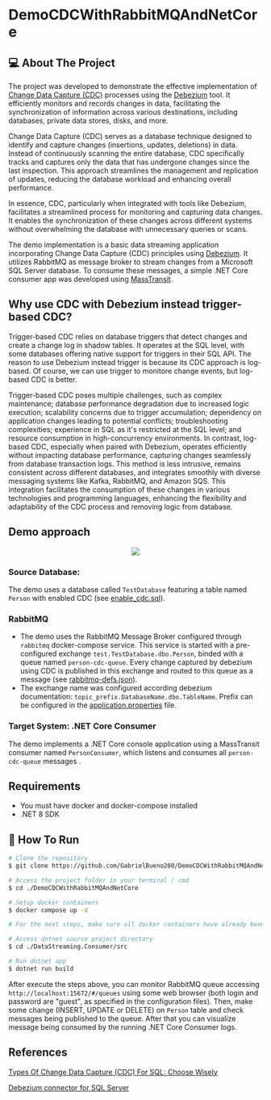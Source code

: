 # DemoCDCWithRabbitMQAndNetCore

## 💻 About The Project
The project was developed to demonstrate the effective implementation of [Change Data Capture (CDC)](https://learn.microsoft.com/en-us/sql/relational-databases/track-changes/about-change-data-capture-sql-server?view=sql-server-ver16) processes using the [Debezium](https://debezium.io/) tool. It efficiently monitors and records changes in data, facilitating the synchronization of information across various destinations, including databases, private data stores, disks, and more.

Change Data Capture (CDC) serves as a database technique designed to identify and capture changes (insertions, updates, deletions) in data. Instead of continuously scanning the entire database, CDC specifically tracks and captures only the data that has undergone changes since the last inspection. This approach streamlines the management and replication of updates, reducing the database workload and enhancing overall performance.

In essence, CDC, particularly when integrated with tools like Debezium, facilitates a streamlined process for monitoring and capturing data changes. It enables the synchronization of these changes across different systems without overwhelming the database with unnecessary queries or scans.

The demo implementation is a basic data streaming application incorporating Change Data Capture (CDC) principles using [Debezium](https://debezium.io/). It utilizes RabbitMQ as message broker to stream changes from a Microsoft SQL Server database. To consume these messages, a simple .NET Core consumer app was developed using [MassTransit](https://masstransit.io/).

## Why use CDC with Debezium instead trigger-based CDC?

Trigger-based CDC relies on database triggers that detect changes and create a change log in shadow tables. It operates at the SQL level, with some databases offering native support for triggers in their SQL API. The reason to use Debezium instead trigger is because its CDC approach is log-based. Of course, we can use trigger to monitore change events, but log-based CDC is better.

Trigger-based CDC poses multiple challenges, such as complex maintenance; database performance degradation due to increased logic execution; scalability concerns due to trigger accumulation; dependency on application changes leading to potential conflicts; troubleshooting complexities; experience in SQL as it's restricted at the SQL level; and resource consumption in high-concurrency environments. In contrast, log-based CDC, especially when paired with Debezium, operates efficiently without impacting database performance, capturing changes seamlessly from database transaction logs. This method is less intrusive, remains consistent across different databases, and integrates smoothly with diverse messaging systems like Kafka, RabbitMQ, and Amazon SQS. This integration facilitates the consumption of these changes in various technologies and programming languages, enhancing the flexibility and adaptability of the CDC process and removing logic from database.

## Demo approach
<center>
  <img src="https://github.com/GabrielBueno200/DemoCDCWithRabbitMQAndNetCore/assets/56837996/f77c3c86-466b-498f-9fea-286af8de7f29" />
</center>

### Source Database:
The demo uses a database called `TestDatabase` featuring a table named `Person` with enabled CDC (see [enable_cdc.sql](https://github.com/GabrielBueno200/DemoCDCWithRabbitMQAndNetCore/blob/main/enable_cdc.sql)).

### RabbitMQ
- The demo uses the RabbitMQ Message Broker configured through `rabbitmq` docker-compose service. This service is started with a pre-configured exchange `test.TestDatabase.dbo.Person`, binded with a queue named `person-cdc-queue`. Every change captured by debezium using CDC is published in this exchange and routed to this queue as a message (see [rabbitmq-defs.json](https://github.com/GabrielBueno200/DemoCDCWithRabbitMQAndNetCore/blob/main/docker_volumes/rabbitmq/rabbitmq-defs.json)).
- The exchange name was configured according debezium documentation: `topic_prefix.DatabaseName.dbo.TableName`. Prefix can be configured in the [application.properties](https://github.com/GabrielBueno200/DemoCDCWithRabbitMQAndNetCore/blob/main/docker_volumes/debezium/conf/application.properties) file.

### Target System: .NET Core Consumer
The demo implements a .NET Core console application using a MassTransit consumer named `PersonConsumer`, which listens and consumes all `person-cdc-queue` messages .

## Requirements
- You must have docker and docker-compose installed 
- .NET 8 SDK

## 🚀 How To Run

```bash
# Clone the repository
$ git clone https://github.com/GabrielBueno200/DemoCDCWithRabbitMQAndNetCore.git

# Access the project folder in your terminal / cmd
$ cd ./DemoCDCWithRabbitMQAndNetCore

# Setup docker containers
$ docker compose up -d

# For the next steps, make sure all docker containers have already been completely initialized

# Access dotnet source project directory
$ cd ./DataStreaming.Consumer/src

# Run dotnet app
$ dotnet run build
```
After execute the steps above, you can monitor RabbitMQ queue accessing `http://localhost:15672/#/queues` using some web browser (both login and password are "guest", as specified in the configuration files). Then, make some change (INSERT, UPDATE or DELETE) on `Person` table and check messages being published to the queue. After that you can visualize message being consumed by the running .NET Core Consumer logs.

## References
[Types Of Change Data Capture (CDC) For SQL: Choose Wisely](https://estuary.dev/sql-change-data-capture/)

[Debezium connector for SQL Server](https://debezium.io/documentation/reference/2.5/connectors/sqlserver.html)
